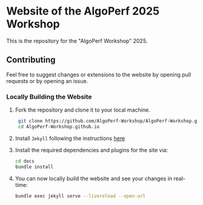 # Website of the AlgoPerf 2025 Workshop

This is the repository for the "AlgoPerf Workshop" 2025.

## Contributing

Feel free to suggest changes or extensions to the website by opening pull requests or by opening an issue.

### Locally Building the Website

1. Fork the repository and clone it to your local machine.

   ```bash
    git clone https://github.com/AlgoPerf-Workshop/AlgoPerf-Workshop.github.io
    cd AlgoPerf-Workshop.github.io
   ```

2. Install `Jekyll` following the instructions [here](https://jekyllrb.com/docs/installation/)
3. Install the required dependencies and plugins for the site via:

   ```bash
   cd docs
   bundle install
   ```

4. You can now locally build the website and see your changes in real-time:

    ```bash
    bundle exec jekyll serve --livereload --open-url
    ```
